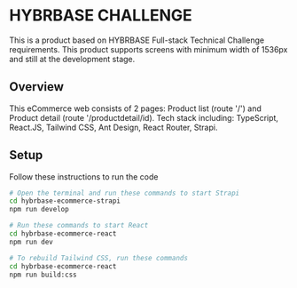 # HYBRBASE CHALLENGE

This is a product based on HYBRBASE Full-stack Technical Challenge requirements. This product supports screens with minimum width of 1536px and still at the development stage.

## Overview

This eCommerce web consists of 2 pages: Product list (route '/') and Product detail (route '/productdetail/id). 
Tech stack including: TypeScript, React.JS, Tailwind CSS, Ant Design, React Router, Strapi.

## Setup

Follow these instructions to run the code
```bash
# Open the terminal and run these commands to start Strapi
cd hybrbase-ecommerce-strapi
npm run develop

# Run these commands to start React
cd hybrbase-ecommerce-react
npm run dev

# To rebuild Tailwind CSS, run these commands
cd hybrbase-ecommerce-react
npm run build:css
```

